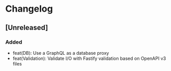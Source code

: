 # Changelog

## [Unreleased]

### Added

- feat(DB): Use a GraphQL as a database proxy
- feat(Validation): Validate I/O with Fastify validation based on OpenAPI v3 files
